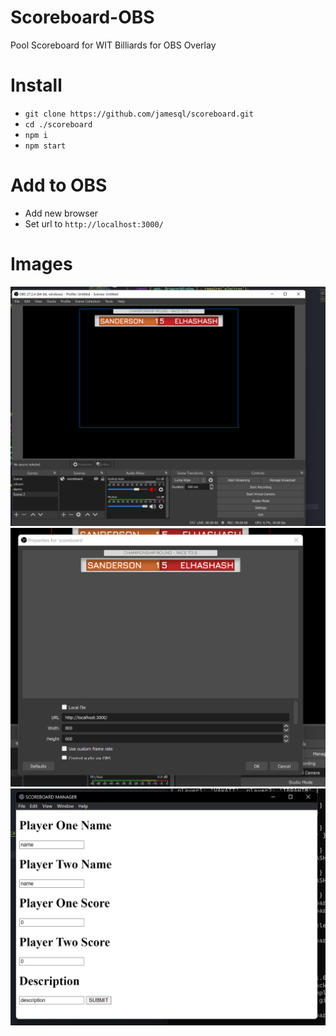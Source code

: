 # Scoreboard-OBS
Pool Scoreboard for WIT Billiards for OBS Overlay

# Install

- `git clone https://github.com/jamesql/scoreboard.git`
- `cd ./scoreboard`
- `npm i`
- `npm start`

# Add to OBS
- Add new browser
- Set url to `http://localhost:3000/`

# Images
![OBS_One](./images/OBS_main.png)
![OBS_two](./images/obs_props.png)
![Manager](./images/manager.png)

